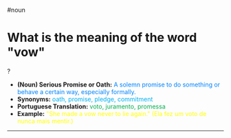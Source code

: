 #noun

# What is the meaning of the word "vow"
?
* **(Noun) Serious Promise or Oath:** <span style="color:rgb(0, 132, 255)">A solemn promise to do something or behave a certain way, especially formally.</span>
* **Synonyms:** <span style="color:rgb(0, 176, 240)">oath, promise, pledge, commitment</span>
* **Portuguese Translation:** <span style="color:rgb(0, 176, 80)">voto, juramento, promessa</span>
* **Example:** <span style="color:rgb(255, 255, 0)">"She made a vow never to lie again." (Ela fez um voto de nunca mais mentir.)</span>
---
<!--SR:!2025-06-08,4,270-->
